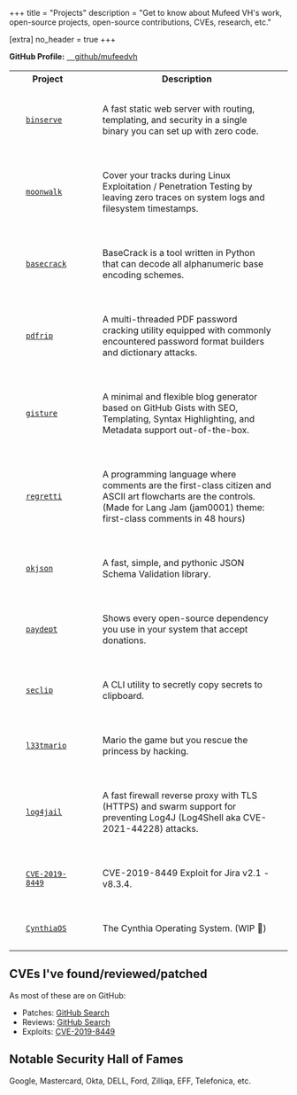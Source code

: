 +++
title = "Projects"
description = "Get to know about Mufeed VH's work, open-source projects, open-source contributions, CVEs, research, etc."

[extra]
no_header = true
+++

**GitHub Profile:** <a href="https://github.com/mufeedvh" target="_blank"><span class="fa-brands fa-github"></span> github/mufeedvh</a>

<table>
    <tr>
        <th>Project</th>
        <th>Description</th>
    </tr>
    <tr>
        <td style="padding: 30px;"><a href="https://github.com/mufeedvh/binserve" target="_blank"><code>binserve</code></a></td>
        <td style="padding: 30px;">A fast static web server with routing, templating, and security in a single binary you can set up with zero code.</td>
    </tr>
    <tr>
        <td style="padding: 30px;"><a href="https://github.com/mufeedvh/moonwalk" target="_blank"><code>moonwalk</code></a></td>
        <td style="padding: 30px;">Cover your tracks during Linux Exploitation / Penetration Testing by leaving zero traces on system logs and filesystem timestamps.</td>
    </tr>
    <tr>
        <td style="padding: 30px;"><a href="https://github.com/mufeedvh/basecrack" target="_blank"><code>basecrack</code></a></td>
        <td style="padding: 30px;">BaseCrack is a tool written in Python that can decode all alphanumeric base encoding schemes.</td>
    </tr>
    <tr>
        <td style="padding: 30px;"><a href="https://github.com/mufeedvh/pdfrip" target="_blank"><code>pdfrip</code></a></td>
        <td style="padding: 30px;">A multi-threaded PDF password cracking utility equipped with commonly encountered password format builders and dictionary attacks.</td>
    </tr>    
    <tr>
        <td style="padding: 30px;"><a href="https://github.com/mufeedvh/gisture" target="_blank"><code>gisture</code></a></td>
        <td style="padding: 30px;">A minimal and flexible blog generator based on GitHub Gists with SEO, Templating, Syntax Highlighting, and Metadata support out-of-the-box.</td>
    </tr>      
    <tr>
        <td style="padding: 30px;"><a href="https://github.com/mufeedvh/regretti" target="_blank"><code>regretti</code></a></td>
        <td style="padding: 30px;">A programming language where comments are the first-class citizen and ASCII art flowcharts are the controls. (Made for Lang Jam (jam0001) theme: first-class comments in 48 hours)</td>
    </tr>  
    <tr>
        <td style="padding: 30px;"><a href="https://github.com/mufeedvh/okjson" target="_blank"><code>okjson</code></a></td>
        <td style="padding: 30px;">A fast, simple, and pythonic JSON Schema Validation library.</td>
    </tr>    
    <tr>
        <td style="padding: 30px;"><a href="https://github.com/mufeedvh/paydept" target="_blank"><code>paydept</code></a></td>
        <td style="padding: 30px;">Shows every open-source dependency you use in your system that accept donations.</td>
    </tr>   
    <tr>
        <td style="padding: 30px;"><a href="https://github.com/mufeedvh/seclip" target="_blank"><code>seclip</code></a></td>
        <td style="padding: 30px;">A CLI utility to secretly copy secrets to clipboard.</td>
    </tr>  
    <tr>
        <td style="padding: 30px;"><a href="https://github.com/mufeedvh/l33tmario" target="_blank"><code>l33tmario</code></a></td>
        <td style="padding: 30px;">Mario the game but you rescue the princess by hacking.</td>
    </tr> 
    <tr>
        <td style="padding: 30px;"><a href="https://github.com/mufeedvh/log4jail" target="_blank"><code>log4jail</code></a></td>
        <td style="padding: 30px;">A fast firewall reverse proxy with TLS (HTTPS) and swarm support for preventing Log4J (Log4Shell aka CVE-2021-44228) attacks.</td>
    </tr>     
    <tr>
        <td style="padding: 30px;"><a href="https://github.com/mufeedvh/CVE-2019-8449" target="_blank"><code>CVE-2019-8449</code></a></td>
        <td style="padding: 30px;">CVE-2019-8449 Exploit for Jira v2.1 - v8.3.4.</td>
    </tr>  
    <tr>
        <td style="padding: 30px;"><a href="https://github.com/CynthiaOS/cynthia" target="_blank"><code>CynthiaOS</code></a></td>
        <td style="padding: 30px;">The Cynthia Operating System. (WIP 🚧)</td>
    </tr>                            
</table>

## CVEs I've found/reviewed/patched

As most of these are on GitHub:

- Patches: [GitHub Search](https://github.com/search?p=1&q=author%3Amufeedvh+org%3A418sec+is%3Amerged&type=Issues)
- Reviews: [GitHub Search](https://github.com/search?q=reviewed-by%3Amufeedvh+org%3A418sec+is%3Amerged&type=Issues)
- Exploits: [CVE-2019-8449](https://github.com/mufeedvh/CVE-2019-8449)

## Notable Security Hall of Fames

Google, Mastercard, Okta, DELL, Ford, Zilliqa, EFF, Telefonica, etc.

<style>:host,:root{--fa-font-brands:normal 400 1em/1 "Font Awesome 6 Brands"}@font-face{font-family:"Font Awesome 6 Brands";font-style:normal;font-weight:400;font-display:block;src:url('/fonts/fa-brands-400.woff2') format("woff2"),url('/fonts/fa-brands-400.ttf') format("truetype")}.fa-brands,.fab{font-family:"Font Awesome 6 Brands";font-weight:400}.fa-github:before{content:"\f09b"}.fa-github-alt:before{content:"\f113"}.fa-github-square:before{content:"\f092"}.fa-twitter:before{content:"\f099"}.fa-twitter-square:before{content:"\f081"}.fa-instagram:before{content:"\f16d"}.fa-instagram-square:before{content:"\e055"}.fa-youtube:before{content:"\f167"}.fa-youtube-square:before{content:"\f431"}</style>
